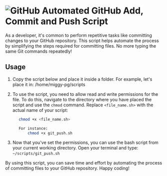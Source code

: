 # ![GitHub](https://img.shields.io/badge/-GitHub-black?logo=github&logoColor=white) Automated GitHub Add, Commit and Push Script

As a developer, it's common to perform repetitive tasks like committing changes to your GitHub repository. This script helps automate the process by simplifying the steps required for committing files. No more typing the same Git commands repeatedly!

## Usage

1. Copy the script below and place it inside a folder. For example, let's place it in: /home/miggy-pg/scripts

2. To use the script, you need to allow read and write permissions for the file. To do this, navigate to the directory where you have placed the script and use the `chmod` command. Replace `<file_name.sh>` with the actual name of your script:

```bash
      chmod +x <file_name.sh>

      For instance:
          chmod +x git_push.sh
```

3. Now that you've set the permissions, you can use the bash script from your current working directory. Open your terminal and type:
``` ~/scripts/git_push.sh ```

By using this script, you can save time and effort by automating the process of committing files to your GitHub repository. Happy coding!
